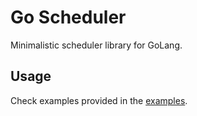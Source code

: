 # Go Scheduler

Minimalistic scheduler library for GoLang.

## Usage

Check examples provided in the [examples](./examples).